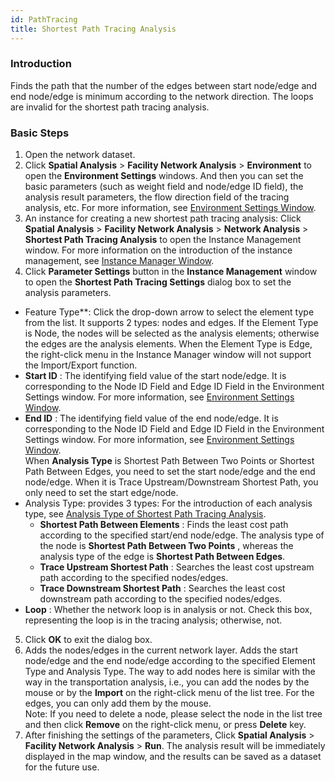 ```yaml
---
id: PathTracing
title: Shortest Path Tracing Analysis
---
```

### Introduction

Finds the path that the number of the edges between start node/edge and end
node/edge is minimum according to the network direction. The loops are invalid
for the shortest path tracing analysis.

### Basic Steps

  1. Open the network dataset.
  2. Click **Spatial Analysis** > **Facility Network Analysis** > **Environment** to open the **Environment Settings** windows. And then you can set the basic parameters (such as weight field and node/edge ID field), the analysis result parameters, the flow direction field of the tracing analysis, etc. For more information, see [Environment Settings Window](NetAnalystEnvironmentWIN).
  3. An instance for creating a new shortest path tracing analysis: Click **Spatial Analysis** > **Facility Network Analysis** > **Network Analysis** > **Shortest Path Tracing Analysis** to open the Instance Management window. For more information on the introduction of the instance management, see [Instance Manager Window](InstanceWIN).
  4. Click **Parameter Settings** button in the **Instance Management** window to open the **Shortest Path Tracing Settings** dialog box to set the analysis parameters. 
  * Feature Type**: Click the drop-down arrow to select the element type from the list. It supports 2 types: nodes and edges. If the Element Type is Node, the nodes will be selected as the analysis elements; otherwise the edges are the analysis elements. When the Element Type is Edge, the right-click menu in the Instance Manager window will not support the Import/Export function.
  * **Start ID** : The identifying field value of the start node/edge. It is corresponding to the Node ID Field and Edge ID Field in the Environment Settings window. For more information, see [Environment Settings Window](NetAnalystEnvironmentWIN).
  * **End ID** : The identifying field value of the end node/edge. It is corresponding to the Node ID Field and Edge ID Field in the Environment Settings window. For more information, see [Environment Settings Window](NetAnalystEnvironmentWIN). <br/>When **Analysis Type** is Shortest Path Between Two Points or Shortest Path Between Edges, you need to set the start node/edge and the end node/edge. When it is Trace Upstream/Downstream Shortest Path, you only need to set the start edge/node.
  * Analysis Type: provides 3 types: For the introduction of each analysis type, see [Analysis Type of Shortest Path Tracing Analysis](PathTracingType).
    * **Shortest Path Between Elements** : Finds the least cost path according to the specified start/end node/edge. The analysis type of the node is **Shortest Path Between Two Points** , whereas the analysis type of the edge is **Shortest Path Between Edges**.
    * **Trace Upstream Shortest Path** : Searches the least cost upstream path according to the specified nodes/edges.
    * **Trace Downstream Shortest Path** : Searches the least cost downstream path according to the specified nodes/edges.
  * **Loop** : Whether the network loop is in analysis or not. Check this box, representing the loop is in the tracing analysis; otherwise, not. 
5. Click **OK** to exit the dialog box.
6. Adds the nodes/edges in the current network layer. Adds the start node/edge and the end node/edge according to the specified Element Type and Analysis Type. The way to add nodes here is similar with the way in the transportation analysis, i.e., you can add the nodes by the mouse or by the **Import** on the right-click menu of the list tree. For the edges, you can only add them by the mouse. <br/>Note: If you need to delete a node, please select the node in the list tree and then click **Remove** on the right-click menu, or press **Delete** key.
7. After finishing the settings of the parameters, Click **Spatial Analysis** > **Facility Network Analysis** > **Run**. The analysis result will be immediately displayed in the map window, and the results can be saved as a dataset for the future use.
